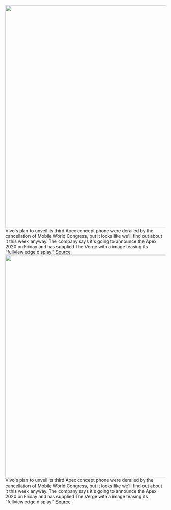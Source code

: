 <img src='https://cdn.vox-cdn.com/thumbor/gFF7UDE7wz7dYlfEPOOzonrzvrM=/0x0:3000x2000/1200x800/filters:focal(1260x760:1740x1240)/cdn.vox-cdn.com/uploads/chorus_image/image/66361777/vivoapex.0.jpg' width='700px' /><br/>
Vivo's plan to unveil its third Apex concept phone were derailed by the cancellation of Mobile World Congress, but it looks like we'll find out about it this week anyway. The company says it's going to announce the Apex 2020 on Friday and has supplied The Verge with a image teasing its “fullview edge display.”
<a href='https://www.theverge.com/2020/2/24/21150389/vivo-apex-2020-concept-phone-announcement-date'> Source <a/><img src='https://cdn.vox-cdn.com/thumbor/gFF7UDE7wz7dYlfEPOOzonrzvrM=/0x0:3000x2000/1200x800/filters:focal(1260x760:1740x1240)/cdn.vox-cdn.com/uploads/chorus_image/image/66361777/vivoapex.0.jpg' width='700px' /><br/>
Vivo's plan to unveil its third Apex concept phone were derailed by the cancellation of Mobile World Congress, but it looks like we'll find out about it this week anyway. The company says it's going to announce the Apex 2020 on Friday and has supplied The Verge with a image teasing its “fullview edge display.”
<a href='https://www.theverge.com/2020/2/24/21150389/vivo-apex-2020-concept-phone-announcement-date'> Source <a/>